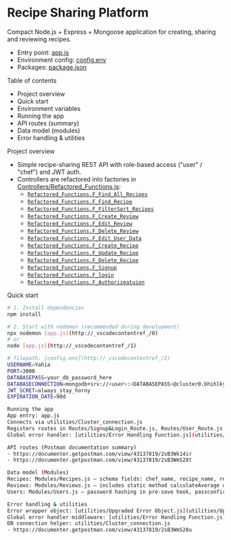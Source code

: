 # Recipe Sharing Platform

Compact Node.js + Express + Mongoose application for creating, sharing and reviewing recipes.

- Entry point: [app.js](app.js)  
- Environment config: [config.env](config.env)  
- Packages: [package.json](package.json)

Table of contents
- Project overview
- Quick start
- Environment variables
- Running the app
- API routes (summary)
- Data model (modules)
- Error handling & utilities

Project overview
- Simple recipe-sharing REST API with role-based access ("user" / "chef") and JWT auth.
- Controllers are refactored into factories in [Controllers/Refactored_Functions.js](Controllers/Refactored_Functions.js):
  - [`Refactored_Functions.F_Find_All_Recipes`](Controllers/Refactored_Functions.js)
  - [`Refactored_Functions.F_Find_Recipe`](Controllers/Refactored_Functions.js)
  - [`Refactored_Functions.F_FilterSort_Recipes`](Controllers/Refactored_Functions.js)
  - [`Refactored_Functions.F_Create_Review`](Controllers/Refactored_Functions.js)
  - [`Refactored_Functions.F_Edit_Review`](Controllers/Refactored_Functions.js)
  - [`Refactored_Functions.F_Delete_Review`](Controllers/Refactored_Functions.js)
  - [`Refactored_Functions.F_Edit_User_Data`](Controllers/Refactored_Functions.js)
  - [`Refactored_Functions.F_Create_Recipe`](Controllers/Refactored_Functions.js)
  - [`Refactored_Functions.F_Update_Recipe`](Controllers/Refactored_Functions.js)
  - [`Refactored_Functions.F_Delete_Recipe`](Controllers/Refactored_Functions.js)
  - [`Refactored_Functions.F_Signup`](Controllers/Refactored_Functions.js)
  - [`Refactored_Functions.F_login`](Controllers/Refactored_Functions.js)
  - [`Refactored_Functions.F_Authorizeatuion`](Controllers/Refactored_Functions.js)

Quick start

```bash
# 1. Install dependencies
npm install

# 2. Start with nodemon (recommended during development)
npx nodemon [app.js](http://_vscodecontentref_/0)
# or
node [app.js](http://_vscodecontentref_/1)

# filepath: [config.env](http://_vscodecontentref_/2)
USERNAME=Yahia
PORT=3000
DATABASEPASS=your_db_password_here
DATABASECONNECTION=mongodb+srv://<user>:<DATABASEPASS>@cluster0.bhihlky.mongodb.net/Recipe-Sharing-Platform?retryWrites=true&w=majority&appName=Cluster0
JWT_SCRET=always_stay_horny
EXPIRATION_DATE=90d

Running the app
App entry: app.js
Connects via utilities/Cluster_connection.js
Registers routes in Routes/Signup&Login_Route.js, Routes/User_Route.js, Routes/Chef_Route.js
Global error handler: [utilities/Error Handling Function.js](utilities/Error Handling Function.js)

API routes (Postman documentation summary)
- https://documenter.getpostman.com/view/43137819/2sB3Wk14ir
- https://documenter.getpostman.com/view/43137819/2sB3WmS28t

Data model (Modules)
Recipes: Modules/Recipes.js — schema fields: chef_name, recipe_name, recipe_ingredients[], recipe_steps[], publication_date (auto), ratings_average (auto), ratings_number (auto)
Reviews: Modules/Reviews.js — includes static method calculateAverage used to update recipe ratings
Users: Modules/Users.js — password hashing in pre-save hook, passconfirmation validator, verifypassword method, checkIfPassChange method

Error handling & utilities
Error wrapper object: [utilities/Upgraded Error Object.js](utilities/Upgraded Error Object.js) — exported Upgraded_Error
Global error handler middleware: [utilities/Error Handling Function.js](utilities/Error Handling Function.js)
DB connection helper: utilities/Cluster_connection.js
- https://documenter.getpostman.com/view/43137819/2sB3WmS28u

